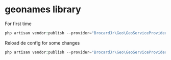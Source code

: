 # geonames library

For first time
```php
php artisan vendor:publish --provider="BrocardJr\Geo\GeoServiceProvider"
```

Reload de config for some changes
```php
php artisan vendor:publish --provider="BrocardJr\Geo\GeoServiceProvider" --tag=config --force
```
